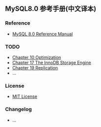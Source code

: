 ## MySQL8.0 参考手册(中文译本)

### Reference

- [MySQL 8.0 Reference Manual](https://dev.mysql.com/doc/refman/8.0/en/)

### TODO

- [Chapter 10 Optimization](https://dev.mysql.com/doc/refman/8.0/en/optimization.html)
- [Chapter 17 The InnoDB Storage Engine](https://dev.mysql.com/doc/refman/8.0/en/innodb-storage-engine.html)
- [Chapter 19 Replication](https://dev.mysql.com/doc/refman/8.0/en/replication.html)
- ...

### License

- [MIT License](LICENSE)

### Changelog

- ...